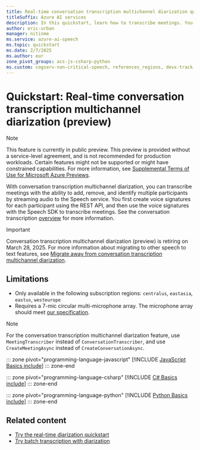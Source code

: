 ```yaml
---
title: Real-time conversation transcription multichannel diarization quickstart - Speech service
titleSuffix: Azure AI services
description: In this quickstart, learn how to transcribe meetings. You can add, remove, and identify multiple participants by streaming audio to the Speech service.
author: eric-urban
manager: nitinme
ms.service: azure-ai-speech
ms.topic: quickstart
ms.date: 2/7/2025
ms.author: eur
zone_pivot_groups: acs-js-csharp-python
ms.custom: cogserv-non-critical-speech, references_regions, devx-track-extended-java, devx-track-js, devx-track-python
---
```


# Quickstart: Real-time conversation transcription multichannel diarization (preview)

> [!NOTE]
> This feature is currently in public preview. This preview is provided without a service-level agreement, and is not recommended for production workloads. Certain features might not be supported or might have constrained capabilities. For more information, see [Supplemental Terms of Use for Microsoft Azure Previews](https://azure.microsoft.com/support/legal/preview-supplemental-terms/).

With conversation transcription multichannel diarization, you can transcribe meetings with the ability to add, remove, and identify multiple participants by streaming audio to the Speech service. You first create voice signatures for each participant using the REST API, and then use the voice signatures with the Speech SDK to transcribe meetings. See the conversation transcription [overview](meeting-transcription.md) for more information.

> [!IMPORTANT]
> Conversation transcription multichannel diarization (preview) is retiring on March 28, 2025. For more information about migrating to other speech to text features, see [Migrate away from conversation transcription multichannel diarization](meeting-transcription.md#migrate-away-from-conversation-transcription-multichannel-diarization).

## Limitations

* Only available in the following subscription regions: `centralus`, `eastasia`, `eastus`, `westeurope`
* Requires a 7-mic circular multi-microphone array. The microphone array should meet [our specification](./speech-sdk-microphone.md).

> [!NOTE]
> For the conversation transcription multichannel diarization feature, use `MeetingTranscriber` instead of `ConversationTranscriber`, and use `CreateMeetingAsync` instead of `CreateConversationAsync`. 

::: zone pivot="programming-language-javascript"
[!INCLUDE [JavaScript Basics include](includes/how-to/meeting-transcription/real-time-javascript.md)]
::: zone-end

::: zone pivot="programming-language-csharp"
[!INCLUDE [C# Basics include](includes/how-to/meeting-transcription/real-time-csharp.md)]
::: zone-end

::: zone pivot="programming-language-python"
[!INCLUDE [Python Basics include](includes/how-to/meeting-transcription/real-time-python.md)]
::: zone-end

## Related content

- [Try the real-time diarization quickstart](get-started-stt-diarization.md)
- [Try batch transcription with diarization](batch-transcription.md)